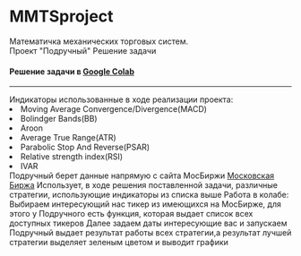 # MMTSproject
<html>
  <body>
    Математичка механических торговых систем. <br>Проект "Подручный"
    Решение задачи</h3>
		<h4>Решение задачи в 
			<a href="https://colab.research.google.com/drive/1OHCpHwmP4acImagRwNY6fQ3uX7WztRae?usp=sharing">Google Colab</a> </h4>
		<hr>
	Индикаторы использованные в ходе реализации проекта:
	<li>Moving Average Convergence/Divergence(MACD)</li>
		<li>Bolindger Bands(BB)</li>
		<li>Aroon</li>
		<li>Average True Range(ATR)</li>
		<li>Parabolic Stop And Reverse(PSAR)</li>
		<li>Relative strength index(RSI)</li>
		<li>IVAR</li>
	Подручный берет данные напрямую с сайта МосБиржи <a href="https://colab.research.google.com/drive/1OHCpHwmP4acImagRwNY6fQ3uX7WztRae?usp=sharing">Московская Биржа</a>
	Использует, в ходе решения поставленной задачи, различные стратегии, использующие индикаторы из списка выше
  	Работа в колабе:
	Выбираем интересующий нас тикер из имеющихся на МосБирже, для этого у Подручного есть функция, которая выдает список всех доступных тикеров
	Далее задаем даты интересующие вас и запускаем
	Подручный выдает результат работы всех стратегии,а результат лучшей стратегии выделяет зеленым цветом и выводит графики
	
   </body>
</html>


